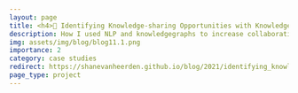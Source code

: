 ```yaml
---
layout: page
title: <h4>🌌 Identifying Knowledge-sharing Opportunities with Knowledge Graphs</h4>
description: How I used NLP and knowledgegraphs to increase collaboration in the workplace
img: assets/img/blog/blog11.1.png
importance: 2
category: case studies
redirect: https://shanevanheerden.github.io/blog/2021/identifying_knowledge_sharing_opportunities_with_knowledge_graphs/
page_type: project
---
```

